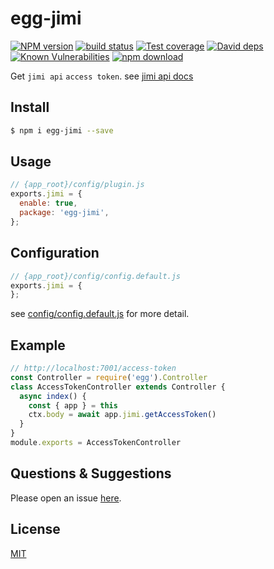 # egg-jimi

[![NPM version][npm-image]][npm-url]
[![build status][travis-image]][travis-url]
[![Test coverage][codecov-image]][codecov-url]
[![David deps][david-image]][david-url]
[![Known Vulnerabilities][snyk-image]][snyk-url]
[![npm download][download-image]][download-url]

[npm-image]: https://img.shields.io/npm/v/egg-jimi.svg?style=flat-square
[npm-url]: https://npmjs.org/package/egg-jimi
[travis-image]: https://img.shields.io/travis/eggjs/egg-jimi.svg?style=flat-square
[travis-url]: https://travis-ci.org/eggjs/egg-jimi
[codecov-image]: https://img.shields.io/codecov/c/github/eggjs/egg-jimi.svg?style=flat-square
[codecov-url]: https://codecov.io/github/eggjs/egg-jimi?branch=master
[david-image]: https://img.shields.io/david/eggjs/egg-jimi.svg?style=flat-square
[david-url]: https://david-dm.org/eggjs/egg-jimi
[snyk-image]: https://snyk.io/test/npm/egg-jimi/badge.svg?style=flat-square
[snyk-url]: https://snyk.io/test/npm/egg-jimi
[download-image]: https://img.shields.io/npm/dm/egg-jimi.svg?style=flat-square
[download-url]: https://npmjs.org/package/egg-jimi

Get `jimi api` `access token`. see
[jimi api docs](http://www.jimicloud.com/apiJimi.html)

## Install

```bash
$ npm i egg-jimi --save
```

## Usage

```js
// {app_root}/config/plugin.js
exports.jimi = {
  enable: true,
  package: 'egg-jimi',
};
```

## Configuration

```js
// {app_root}/config/config.default.js
exports.jimi = {
};
```

see [config/config.default.js](config/config.default.js) for more detail.

## Example

```js
// http://localhost:7001/access-token
const Controller = require('egg').Controller
class AccessTokenController extends Controller {
  async index() {
    const { app } = this
    ctx.body = await app.jimi.getAccessToken()
  }
}
module.exports = AccessTokenController
```

## Questions & Suggestions

Please open an issue [here](https://github.com/eggjs/egg/issues).

## License

[MIT](LICENSE)
